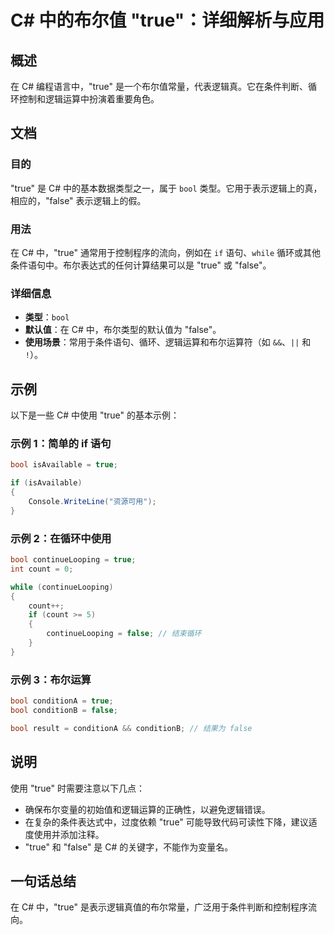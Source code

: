 <!--
Meta Description: # C# 中的布尔值 "true"：详细解析与应用 ## 概述 在 C# 编程语言中，"true" 是一个布尔值常量，代表逻辑真。它在条件判断、循环控制和逻辑运算中扮演着重要角色。 ## 文档 ### 目的 "true" 是 C# 中的基本数据类型之一，属于 `bool` 类型。它用于表示逻辑上的真...
Meta Keywords: true, bool, false, csharp, continuelooping
-->

# C# 中的布尔值 "true"：详细解析与应用

## 概述
在 C# 编程语言中，"true" 是一个布尔值常量，代表逻辑真。它在条件判断、循环控制和逻辑运算中扮演着重要角色。

## 文档
### 目的
"true" 是 C# 中的基本数据类型之一，属于 `bool` 类型。它用于表示逻辑上的真，相应的，"false" 表示逻辑上的假。

### 用法
在 C# 中，"true" 通常用于控制程序的流向，例如在 `if` 语句、`while` 循环或其他条件语句中。布尔表达式的任何计算结果可以是 "true" 或 "false"。

### 详细信息
- **类型**：`bool`
- **默认值**：在 C# 中，布尔类型的默认值为 "false"。
- **使用场景**：常用于条件语句、循环、逻辑运算和布尔运算符（如 `&&`、`||` 和 `!`）。

## 示例
以下是一些 C# 中使用 "true" 的基本示例：

### 示例 1：简单的 if 语句
```csharp
bool isAvailable = true;

if (isAvailable)
{
    Console.WriteLine("资源可用");
}
```

### 示例 2：在循环中使用
```csharp
bool continueLooping = true;
int count = 0;

while (continueLooping)
{
    count++;
    if (count >= 5)
    {
        continueLooping = false; // 结束循环
    }
}
```

### 示例 3：布尔运算
```csharp
bool conditionA = true;
bool conditionB = false;

bool result = conditionA && conditionB; // 结果为 false
```

## 说明
使用 "true" 时需要注意以下几点：
- 确保布尔变量的初始值和逻辑运算的正确性，以避免逻辑错误。
- 在复杂的条件表达式中，过度依赖 "true" 可能导致代码可读性下降，建议适度使用并添加注释。
- "true" 和 "false" 是 C# 的关键字，不能作为变量名。

## 一句话总结
在 C# 中，"true" 是表示逻辑真值的布尔常量，广泛用于条件判断和控制程序流向。